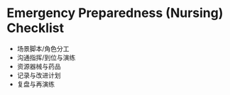 # Emergency Preparedness (Nursing) Checklist

- 场景脚本/角色分工
- 沟通指挥/到位与演练
- 资源器械与药品
- 记录与改进计划
- 复盘与再演练
